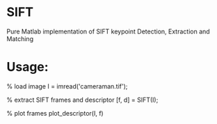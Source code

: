 # SIFT
Pure Matlab implementation of SIFT keypoint Detection, Extraction and Matching

# Usage:

% load image
I = imread('cameraman.tif');

% extract SIFT frames and descriptor
[f, d] = SIFT(I);

% plot frames
plot_descriptor(I, f)

